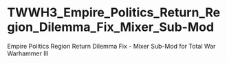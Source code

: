 # TWWH3_Empire_Politics_Return_Region_Dilemma_Fix_Mixer_Sub-Mod
Empire Politics Region Return Dilemma Fix - Mixer Sub-Mod for Total War Warhammer III

